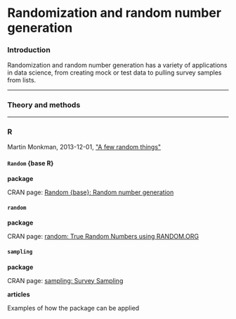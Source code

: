 # Randomization and random number generation

### Introduction

Randomization and random number generation has a variety of applications in data science, from creating mock or test data to pulling survey samples from lists.

---
### Theory and methods


---
### R

Martin Monkman, 2013-12-01, ["A few random things"](http://bayesball.blogspot.ca/2013/12/a-few-random-things.html)

#### `Random` {base R}

**package**

CRAN page: [Random {base}: Random number generation](http://stat.ethz.ch/R-manual/R-devel/library/base/html/Random.html)



#### `random`

**package**

CRAN page: [random: True Random Numbers using RANDOM.ORG](https://cran.r-project.org/web/packages/random/)


#### `sampling`

**package**

CRAN page: [sampling: Survey Sampling](https://cran.r-project.org/web/packages/sampling/index.html)

**articles**

Examples of how the package can be applied
